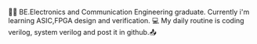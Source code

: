 👨‍🎓 BE.Electronics and Communication Engineering graduate.
Currently i'm learning ASIC,FPGA design and verification.
💻 My daily routine is coding verilog, system verilog and post it in github.📤
